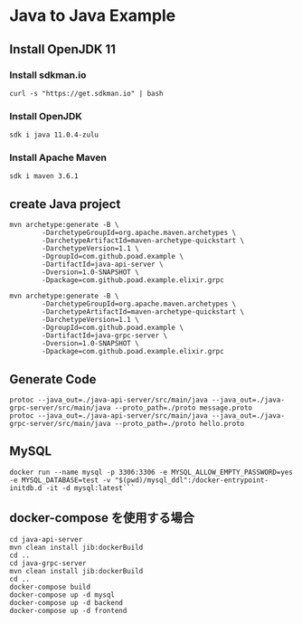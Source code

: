 # Java to Java Example

## Install OpenJDK 11

### Install sdkman.io
```$bash
curl -s "https://get.sdkman.io" | bash
```

### Install OpenJDK
```$bash
sdk i java 11.0.4-zulu
```

### Install Apache Maven
```$bash
sdk i maven 3.6.1
```

## create Java project
```$bash
mvn archetype:generate -B \
        -DarchetypeGroupId=org.apache.maven.archetypes \
        -DarchetypeArtifactId=maven-archetype-quickstart \
        -DarchetypeVersion=1.1 \
        -DgroupId=com.github.poad.example \
        -DartifactId=java-api-server \
        -Dversion=1.0-SNAPSHOT \
        -Dpackage=com.github.poad.example.elixir.grpc

mvn archetype:generate -B \
        -DarchetypeGroupId=org.apache.maven.archetypes \
        -DarchetypeArtifactId=maven-archetype-quickstart \
        -DarchetypeVersion=1.1 \
        -DgroupId=com.github.poad.example \
        -DartifactId=java-grpc-server \
        -Dversion=1.0-SNAPSHOT \
        -Dpackage=com.github.poad.example.elixir.grpc
```

## Generate Code

```$bash
protoc --java_out=./java-api-server/src/main/java --java_out=./java-grpc-server/src/main/java --proto_path=./proto message.proto
protoc --java_out=./java-api-server/src/main/java --java_out=./java-grpc-server/src/main/java --proto_path=./proto hello.proto
```

## MySQL

```$bash
docker run --name mysql -p 3306:3306 -e MYSQL_ALLOW_EMPTY_PASSWORD=yes -e MYSQL_DATABASE=test -v "$(pwd)/mysql_ddl":/docker-entrypoint-initdb.d -it -d mysql:latest```
```

## docker-compose を使用する場合

```$bash
cd java-api-server
mvn clean install jib:dockerBuild
cd ..
cd java-grpc-server
mvn clean install jib:dockerBuild
cd ..
docker-compose build
docker-compose up -d mysql
docker-compose up -d backend
docker-compose up -d frontend
```